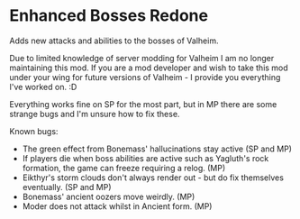 # Enhanced Bosses Redone
Adds new attacks and abilities to the bosses of Valheim.

Due to limited knowledge of server modding for Valheim I am no longer maintaining this mod. 
If you are a mod developer and wish to take this mod under your wing for future versions of Valheim - I provide you everything I've worked on. :D

Everything works fine on SP for the most part, but in MP there are some strange bugs and I'm unsure how to fix these.

Known bugs:
- The green effect from Bonemass' hallucinations stay active (SP and MP)
- If players die when boss abilities are active such as Yagluth's rock formation, the game can freeze requiring a relog. (MP)
- Eikthyr's storm clouds don't always render out - but do fix themselves eventually. (SP and MP)
- Bonemass' ancient oozers move weirdly. (MP)
- Moder does not attack whilst in Ancient form. (MP)